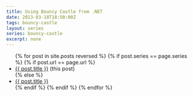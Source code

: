 ```yaml
---
title: Using Bouncy Castle from .NET
date: 2013-03-18T18:50:00Z
tags: bouncy-castle
layout: series
series: bouncy-castle
excerpt: none
---
```


<ul>
{% for post in site.posts reversed %}
{% if post.series == page.series %}
{% if post.url == page.url %}
<li><a href="{{ post.url }}">{{ post.title }}</a> (this post)</li>
{% else %}
<li><a href="{{ post.url }}">{{ post.title }}</a></li>
{% endif %}
{% endif %}
{% endfor %}
</ul>
